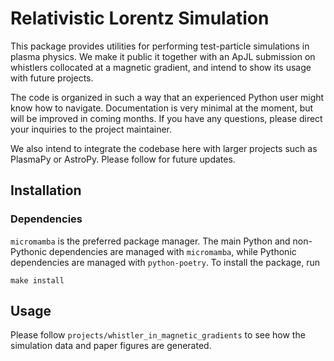 # Relativistic Lorentz Simulation

This package provides utilities for performing test-particle simulations in plasma physics. We make it public it together with an ApJL submission on whistlers collocated at a magnetic gradient, and intend to show its usage with future projects.

The code is organized in such a way that an experienced Python user might know how to navigate. Documentation is very minimal at the moment, but will be improved in coming months. If you have any questions, please direct your inquiries to the project maintainer.

We also intend to integrate the codebase here with larger projects such as PlasmaPy or AstroPy. Please follow for future updates.

## Installation

### Dependencies

`micromamba` is the preferred package manager. The main Python and non-Pythonic dependencies are managed with `micromamba`, while Pythonic dependencies are managed with `python-poetry`. To install the package, run

```
make install
```

## Usage

Please follow `projects/whistler_in_magnetic_gradients` to see how the simulation data and paper figures are generated.
